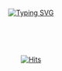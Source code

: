 <div align="center">
<br><br><br>

[![Typing SVG](https://readme-typing-svg.herokuapp.com?font=Oleo+Script&color=00CD6C&size=35&center=true&vCenter=true&width=404&height=53&lines=%E3%80%80%E3%80%80Hi%2C+I'm+Pia.+%E3%80%80%E3%80%80)](https://git.io/typing-svg)

<br><br><br>

<!--  <div align="start">
  
## I'm Pia ( Gayeong Park ) ([rkdud007]) 👨🏻‍💻
    
- Junior @ Korea University Dept. of Computer Science & Engineering 
 
- OnePlanet NFT (Polygon Base NFT Market Place) Software Intern (2022.01 ~ 2022.03)

## I'm currently working on ⌨️

- Griffin ( Private Crypto Payroll Solution based on Polygon Nightfall ) Co-Founder , FrontEnd Engineer ( 2022.05 ~ present )

## My works

- ETH Seoul Hackaton. Played Project Lead & Front End on the team and our team won 1st prize in Privacy Track & Polygon Track. (2022.08)
- BlockChain Valley ( KU blockchain club ) Co-Founder ( 2021.12 ~ 2022.05 )
- CryptoHows ( Top VC based Crypto Project Dashboard Project) FrontEnd Engineer ( 2022.03 ~ 2022.05 ) 
    

## Tech stacks

Javascript, Next.js ...
 
</div>
<!-- Gayeong's profile -->
 
<!-- <a href="https://github.com/anuraghazra/github-readme-stats">
  <img src="https://github-readme-stats.vercel.app/api?username=rkdud007&show_icons=true&theme=material-palenight&hide_border=true&bg_color=20232a&icon_color=E3E3E3A8&text_color=fff&title_color=00CD6C" width=49.2% />
</a>

<img src="https://activity-graph.herokuapp.com/graph?username=rkdud007&theme=react-dark&bg_color=20232a&hide_border=true&line=00CD6C&color=00CD6C" width=98%/>
</a>

<!--  --> 
<!-- <br><br><br> --> 

[![Hits](https://hits.seeyoufarm.com/api/count/incr/badge.svg?url=https%3A%2F%2Fgithub.com%2Frkdud007&count_bg=%2300CD6C&title_bg=%23555555&icon=github.svg&icon_color=%23E7E7E7&title=Views&edge_flat=false)](https://hits.seeyoufarm.com)</div>

[rkdud007]: https://github.com/rkdud007
